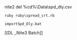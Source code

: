 nite2	del %cd%\Data\spd_dly.csv
	
	ruby ruby\spread_crt.rb
	
	importSpd_Dly.bat

[[DL _Nite3 Batch]]
